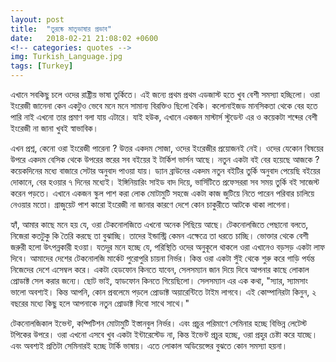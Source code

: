 ```yaml
---
layout: post
title:  "তুরষ্কে মাতৃভাষার প্রভাব"
date:   2018-02-21 21:08:02 +0600
<!-- categories: quotes -->
img: Turkish_Language.jpg
tags: [Turkey]
---
```


এখানে সবকিছু চলে ওদের রাষ্ট্রীয় ভাষা তুর্কিতে। এই জন্যে প্রথম প্রথম এডজাস্ট হতে খুব বেশী সমস্যা হচ্ছিলো। ওরা ইংরেজী জানেনা কেন একটুও ভেবে মনে মনে সামান্য বিরক্তিও ছিলো বৈকি। কলোনাইজড মানসিকতা থেকে বের হতে পারি নাই এখনো তার প্রমাণ বলা যায় এটারে। যাই হউক, এখানে একজন মাস্টার্স স্টুডেন্ট এর ও কয়েকটা শব্দের বেশী ইংরেজী না জানা খুবই স্বাভাবিক।

এখন প্রশ্ন, কেনো ওরা ইংরেজী পারেনা ? উত্তর একদম সোজা, ওদের ইংরেজীর প্রয়োজনই নেই। ওদের যেকোন বিষয়ের উপরে একদম বেসিক থেকে উপরের স্তরের সব বইয়ের ই টার্কিশ ভার্সন আছে। নতুন একটা বই বের হয়েছে আজকে ? কয়েকদিনের মধ্যে বাজারে সেটার অনুবাদ পাওয়া যায়। ড্যান ব্রাউনের একদম নতুন বইটির তুর্কি অনুবাদ পেয়েছি বইয়ের দোকানে, বের হওয়ার ৭ দিনের মধ্যেই। ইঙ্গিনিয়ারিং সাইড বাদ দিয়ে, ভার্সিটিতে প্রফেসররা সব সময় তুর্কি বই সাজেস্ট করেন পড়তে। এখানে একজন স্কুল পাশ করা লোক মোটামুটি সহজে একটা কাজ জুটিয়ে নিতে পারেন পরিবার চালিয়ে নেওয়ার মতো। গ্রাজুয়েট পাশ কারো ইংরেজী না জানার কারণে দেশে কোন চাকুরীতে আটকে থাকা লাগেনা।

হ্যাঁ, আমার কাছে মনে হয় যে, ওরা টেকনোলজিতে এখনো অনেক পিছিয়ে আছে।
টেকনোলজিতে পেছানো বলতে, নিজেরা কতটুকু কি তৈরি করছে তা বুঝাচ্ছি। তাদের ইন্ডাস্ট্রি কেমন এক্ষেত্রে তা ধরতে চাচ্ছি। ভোক্তার থেকে বেশী জরুরী হলো উৎপন্নকারী হওয়া। যতদূর মনে হচ্ছে যে, পরিস্থিতি ওদের অনুকূলে থাকলে ওরা এখানেও বড়সড় একটা লাফ দিবে। আমাদের দেশের টেকনোলজি মার্কেট পুরোপুরি চায়না নির্ভর। কিন্ত ওরা একটা সুঁই থেকে শুরু করে গাড়ি পর্যন্ত নিজেদের দেশে এসেম্বল করে। একটা হেডফোন কিনতে যাবেন, সেলসম্যান জান দিয়ে দিবে আপনার কাছে লোকাল প্রোডাক্ট সেল করার জন্যে। ছোট ভাই, হ্যাডফোন কিনতে গিয়েছিলো। সেলসম্যান এর এক কথা, "স্যার, স্যামসাং ভালো অবশ্যই। কিন্ত আপনি, কোন প্রবলেমে পড়লে প্রোডাক্ট অয়ারেন্টিতে টাইম লাগবে। এই কোম্পানিরটা কিনুন, ২ বছরের মধ্যে কিছু হলে আপনাকে নতুন প্রোডাক্ট দিবো সাথে সাথে।"

টেকনোলজিকাল ইভেন্ট, কম্পিটিশন মোটামুটি ইস্তানবুল নির্ভর। এবং প্রচুর পরিমাণে সেমিনার হচ্ছে বিভিন্ন লেটেস্ট টপিকের উপরে। ওরা এখনো এসবে খুব একটা ইন্টারেস্টেড না, কিন্ত ইভেন্ট প্রচুর হচ্ছে, ওরা প্রহুর চেষ্টা করে যাচ্ছে। এবং অবশ্যই প্রতিটা সেমিনারই হচ্ছে টার্কি ভাষায়। এতে লোকাল অডিয়েন্সের বুঝতে কোন সমস্যা হয়না।